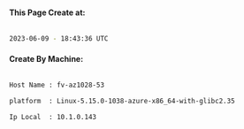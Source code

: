 
   
#### This Page Create at:

```bash

2023-06-09 - 18:43:36 UTC

```

#### Create By Machine:

```bash

Host Name : fv-az1028-53

platform  : Linux-5.15.0-1038-azure-x86_64-with-glibc2.35

Ip Local  : 10.1.0.143

```

